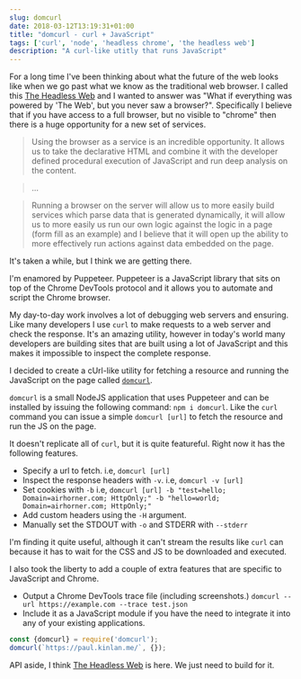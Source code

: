 ```yaml
---
slug: domcurl
date: 2018-03-12T13:19:31+01:00
title: "domcurl - curl + JavaScript"
tags: ['curl', 'node', 'headless chrome', 'the headless web']
description: "A curl-like utitly that runs JavaScript"
---
```


For a long time I've been thinking about what the future of the web looks like
when we go past what we know as the traditional web browser. I called this [The
Headless Web](/the-headless-web/) and I wanted to answer was "What if everything
was powered by 'The Web', but you never saw a browser?". Specifically I believe
that if you have access to a full browser, but no visible to "chrome" then there
is a huge opportunity for a new set of services.

> Using the browser as a service is an incredible opportunity. It allows us to
> take the declarative HTML and combine it with the developer defined procedural
> execution of JavaScript and run deep analysis on the content.

> ...

> Running a browser on the server will allow us to more easily build services
> which parse data that is generated dynamically, it will allow us to more
> easily us run our own logic against the logic in a page (form fill as an
> example) and I believe that it will open up the ability to more effectively
> run actions against data embedded on the page.

It's taken a while, but I think we are getting there.

I'm enamored by Puppeteer. Puppeteer is a JavaScript library that sits on top
of the Chrome DevTools protocol and it allows you to automate and script the
Chrome browser.

My day-to-day work involves a lot of debugging web servers and ensuring. Like
many developers I use `curl` to make requests to a web server and check the
response. It's an amazing utility, however in today's world many developers are
building sites that are built using a lot of JavaScript and this makes it
impossible to inspect the complete response.

I decided to create a cUrl-like utility for fetching a resource and running the
JavaScript on the page called [`domcurl`](https://www.npmjs.com/package/domcurl).

`domcurl` is a small NodeJS application that uses Puppeteer and can be installed
by issuing the following command: `npm i domcurl`. Like the `curl` command you
can issue a simple `domcurl [url]` to fetch the resource and run the JS on the
page.

It doesn't replicate all of `curl`, but it is quite featureful. Right now it has
the following features.

* Specify a url to fetch. i.e, `domcurl [url]`
* Inspect the response headers with `-v`. i.e, `domcurl -v [url]`
* Set cookies with `-b` i.e, `domcurl [url] -b "test=hello;
  Domain=airhorner.com; HttpOnly;" -b "hello=world; Domain=airhorner.com;
  HttpOnly;"`
* Add custom headers using the `-H` argument.
* Manually set the STDOUT with `-o` and STDERR with `--stderr`

I'm finding it quite useful, although it can't stream the results like `curl` can
because it has to wait for the CSS and JS to be downloaded and executed.

I also took the liberty to add a couple of extra features that are specific to JavaScript
and Chrome.

* Output a Chrome DevTools trace file (including screenshots.) `domcurl --url https://example.com --trace test.json`
* Include it as a JavaScript module if you have the need to integrate it into
  any of your existing applications.

```javascript
const {domcurl} = require('domcurl');
domcurl(`https://paul.kinlan.me/`, {});
```

API aside, I think [The Headless Web](/the-headless-web/) is here. We just need
to build for it.